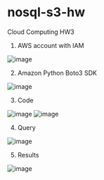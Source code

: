 # nosql-s3-hw
Cloud Computing HW3

1.	AWS account with IAM

 ![image](https://user-images.githubusercontent.com/21665751/110218187-45ff2a80-7e86-11eb-8963-b1d648a58bde.png)

2.	Amazon Python Boto3 SDK

 ![image](https://user-images.githubusercontent.com/21665751/110218192-4ac3de80-7e86-11eb-802a-757c5c410902.png)

3.	Code

 ![image](https://user-images.githubusercontent.com/21665751/110218200-4e576580-7e86-11eb-8899-c3c378bc6568.png)
 ![image](https://user-images.githubusercontent.com/21665751/110218202-51eaec80-7e86-11eb-8787-5d97bf6ffcf1.png)

 
4.	Query

 ![image](https://user-images.githubusercontent.com/21665751/110218205-57483700-7e86-11eb-8a10-16da634d6396.png)

5.	Results

![image](https://user-images.githubusercontent.com/21665751/110218210-5ca58180-7e86-11eb-9440-f5c0f0b16182.png)

